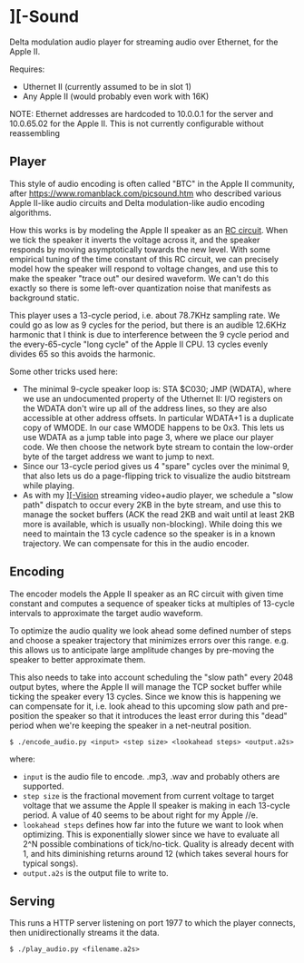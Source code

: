 # ][-Sound

Delta modulation audio player for streaming audio over Ethernet, for the Apple II.

Requires:
*  Uthernet II (currently assumed to be in slot 1)
*  Any Apple II (would probably even work with 16K)

NOTE: Ethernet addresses are hardcoded to 10.0.0.1 for the server and 10.0.65.02 for the Apple II.  This is not currently configurable without reassembling

## Player

This style of audio encoding is often called "BTC" in the Apple II community, after https://www.romanblack.com/picsound.htm who described various Apple II-like audio circuits and Delta modulation-like audio encoding algorithms.

How this works is by modeling the Apple II speaker as an [RC circuit](https://en.wikipedia.org/wiki/RC_circuit).  When we tick the speaker it inverts the voltage across it, and the speaker responds by moving asymptotically towards the new level.  With some empirical tuning of the time constant of this RC circuit, we can precisely model how the speaker will respond to voltage changes, and use this to make the speaker "trace out" our desired waveform.  We can't do this exactly so there is some left-over quantization noise that manifests as background static.

This player uses a 13-cycle period, i.e. about 78.7KHz sampling rate.  We could go as low as 9 cycles for the period, but there is an audible 12.6KHz harmonic that I think is due to interference between the 9 cycle period and the every-65-cycle "long cycle" of the Apple II CPU.  13 cycles evenly divides 65 so this avoids the harmonic.

Some other tricks used here:

- The minimal 9-cycle speaker loop is: STA $C030; JMP (WDATA), where we use an undocumented property of the
  Uthernet II: I/O registers on the WDATA don't wire up all of the address lines, so they are also accessible at
  other address offsets.  In particular WDATA+1 is a duplicate copy of WMODE.  In our case WMODE happens to be 0x3.
  This lets us use WDATA as a jump table into page 3, where we place our player code.  We then choose the network
  byte stream to contain the low-order byte of the target address we want to jump to next.
- Since our 13-cycle period gives us 4 "spare" cycles over the minimal 9, that also lets us do a page-flipping trick
  to visualize the audio bitstream while playing.
- As with my [\]\[-Vision](https://github.com/KrisKennaway/ii-vision) streaming video+audio player, we schedule a "slow path" dispatch to occur every 2KB in the
  byte stream, and use this to manage the socket buffers (ACK the read 2KB and wait until at least 2KB more is
  available, which is usually non-blocking).  While doing this we need to maintain the 13 cycle cadence so the
  speaker is in a known trajectory.  We can compensate for this in the audio encoder.

## Encoding

The encoder models the Apple II speaker as an RC circuit with given time constant
and computes a sequence of speaker ticks at multiples of 13-cycle intervals
to approximate the target audio waveform.

To optimize the audio quality we look ahead some defined number of steps and
choose a speaker trajectory that minimizes errors over this range.  e.g.
this allows us to anticipate large amplitude changes by pre-moving
the speaker to better approximate them.

This also needs to take into account scheduling the "slow path" every 2048
output bytes, where the Apple II will manage the TCP socket buffer while
ticking the speaker every 13 cycles.  Since we know this is happening
we can compensate for it, i.e. look ahead to this upcoming slow path and
pre-position the speaker so that it introduces the least error during
this "dead" period when we're keeping the speaker in a net-neutral position.

```
$ ./encode_audio.py <input> <step size> <lookahead steps> <output.a2s>
```

where: 

*  `input` is the audio file to encode.  .mp3, .wav and probably others are supported.
*  `step size` is the fractional movement from current voltage to target voltage that we assume the Apple II speaker is making in each 13-cycle period.  A value of 40 seems to be about right for my Apple //e.
*  `lookahead steps` defines how far into the future we want to look when optimizing.  This is exponentially slower since we have to evaluate all 2^N possible combinations of tick/no-tick.  Quality is already decent with 1, and hits diminishing returns around 12 (which takes several hours for typical songs).
*  `output.a2s` is the output file to write to.

## Serving

This runs a HTTP server listening on port 1977 to which the player connects, then unidirectionally streams it the data.

```
$ ./play_audio.py <filename.a2s>
```
